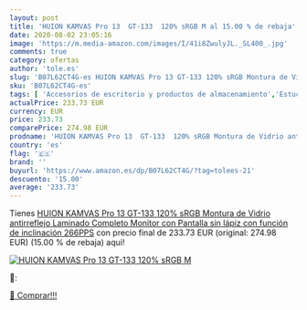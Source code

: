 ```yaml
---
layout: post
title: 'HUION KAMVAS Pro 13  GT-133  120% sRGB M al 15.00 % de rebaja'
date: 2020-08-02 23:05:16
image: 'https://m.media-amazon.com/images/I/41i8ZwulyJL._SL400_.jpg'
comments: true
category: ofertas
author: 'tole.es'
slug: 'B07L62CT4G-es HUION KAMVAS Pro 13 GT-133 120% sRGB Montura de Vidrio...'
sku: 'B07L62CT4G-es'
tags: [ 'Accesorios de escritorio y productos de almacenamiento','Estuches escolares','Herramientas de mano para jardinería','Jardinería','Jardín','Material de oficina','Materiales, organizadores y dispensadores de escritorio','Oficina y papelería','Tijeras de podar para jardinería','lápiz', ]
actualPrice: 233.73 EUR
currency: EUR
price: 233.73
comparePrice: 274.98 EUR
prodname: 'HUION KAMVAS Pro 13  GT-133  120% sRGB Montura de Vidrio antirreflejo Laminado Completo Monitor con Pantalla sin lápiz con función de inclinación  266PPS'
country: 'es'
flag: '🇪🇸'
brand: ''
buyurl: 'https://www.amazon.es/dp/B07L62CT4G/?tag=tolees-21'
descuento: '15.00'
average: '233.73'
---
```


Tienes [HUION KAMVAS Pro 13  GT-133  120% sRGB Montura de Vidrio antirreflejo Laminado Completo Monitor con Pantalla sin lápiz con función de inclinación  266PPS](https://www.amazon.es/dp/B07L62CT4G/?tag=tolees-21) con precio final de  233.73 EUR (original: 274.98 EUR) (15.00 %  de rebaja) aqui!

[![HUION KAMVAS Pro 13  GT-133  120% sRGB M](https://m.media-amazon.com/images/I/41i8ZwulyJL._SL400_.jpg)](https://www.amazon.es/dp/B07L62CT4G/?tag=tolees-21)

🔎:


[🛒 Comprar!!!](https://www.amazon.es/dp/B07L62CT4G/?tag=tolees-21)
